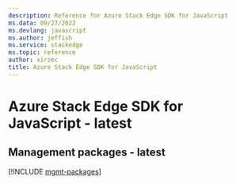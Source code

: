```yaml
---
description: Reference for Azure Stack Edge SDK for JavaScript
ms.data: 09/27/2022
ms.devlang: javascript
ms.author: jeffish
ms.service: stackedge
ms.topic: reference
author: xirzec
title: Azure Stack Edge SDK for JavaScript
---
```

# Azure Stack Edge SDK for JavaScript - latest

## Management packages - latest
[!INCLUDE [mgmt-packages](stack-edge-mgmt-index.md)]